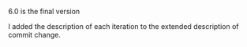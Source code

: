 6.0 is the final version

 I added the description of each iteration to the extended description of commit change.
